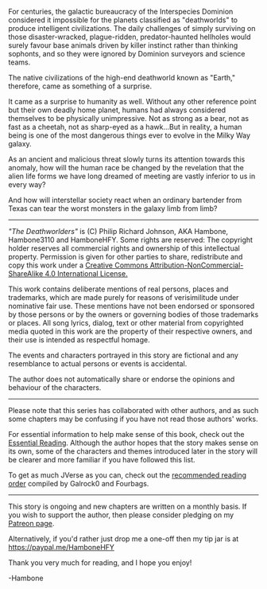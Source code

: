 For centuries, the galactic bureaucracy of the Interspecies Dominion considered it impossible for the planets classified as "deathworlds" to produce intelligent civilizations. The daily challenges of simply surviving on those disaster-wracked, plague-ridden, predator-haunted hellholes would surely favour base animals driven by killer instinct rather than thinking sophonts, and so they were ignored by Dominion surveyors and science teams.

The native civilizations of the high-end deathworld known as "Earth," therefore, came as something of a surprise.

It came as a surprise to humanity as well. Without any other reference point but their own deadly home planet, humans had always considered themselves to be physically unimpressive. Not as strong as a bear, not as fast as a cheetah, not as sharp-eyed as a hawk...But in reality, a human being is one of the most dangerous things ever to evolve in the Milky Way galaxy.  

As an ancient and malicious threat slowly turns its attention towards this anomaly, how will the human race be changed by the revelation that the alien life forms we have long dreamed of meeting are vastly inferior to us in every way?

And how will interstellar society react when an ordinary bartender from Texas can tear the worst monsters in the galaxy limb from limb?

---

*"The Deathworlders"* is (C) Philip Richard Johnson, AKA Hambone, Hambone3110 and HamboneHFY. Some rights are reserved: The copyright holder reserves all commercial rights and ownership of this intellectual property. Permission is given for other parties to share, redistribute and copy this work under a [Creative Commons Attribution-NonCommercial-ShareAlike 4.0 International
License.](https://creativecommons.org/licenses/by-nc-sa/4.0/)

 This work contains deliberate mentions of real persons, places and trademarks, which are made purely for reasons of verisimilitude under nominative fair use. These mentions have not been endorsed or sponsored by those persons or by the owners or governing bodies of those trademarks or places. All song lyrics, dialog, text or other material from copyrighted media quoted in this work are the property of their respective owners, and their use is intended as respectful homage.

The events and characters portrayed in this story are fictional and any resemblance to actual persons or events is accidental.

The author does not automatically share or endorse the opinions and behaviour of the characters.

---

Please note that this series has collaborated with other authors, and as such some chapters may be confusing if you have not read those authors' works.

For essential information to help make sense of this book, check out the [Essential Reading](https://www.reddit.com/r/HFY/wiki/ref/universes/jenkinsverse/essential_reading_order). Although the author hopes that the story makes sense on its own, some of the characters and themes introduced later in the story will be clearer and more familiar if you have followed this list.

To get as much JVerse as you can, check out the [recommended reading order](https://www.reddit.com/r/HFY/wiki/ref/universes/jenkinsverse/chronological_reading_order) compiled by Galrock0 and Fourbags.

---

This story is ongoing and new chapters are written on a monthly basis. If you wish to support the author, then please consider pledging on my [Patreon page](http://www.patreon.com/HamboneHFY).

Alternatively, if you'd rather just drop me a one-off then my tip jar is at https://paypal.me/HamboneHFY

Thank you very much for reading, and I hope you enjoy!

-Hambone
